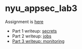 # nyu_appsec_lab3
Assignment is <a href="https://github.com/kcg295/AppSecAssignment3.1/blob/master/HW3_Instructions.md">here</a>
- Part 1 writeup: <a href="./secrets.md">secrets</a>
- Part 2 writeup: <a href="./jobs/jobs.md">jobs</s>
- Part 3 writeup: <a href="./prometheus.md">monitoring</a>
